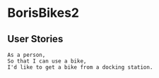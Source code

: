 # BorisBikes2
## User Stories ##
```
As a person,
So that I can use a bike,
I'd like to get a bike from a docking station.
```
